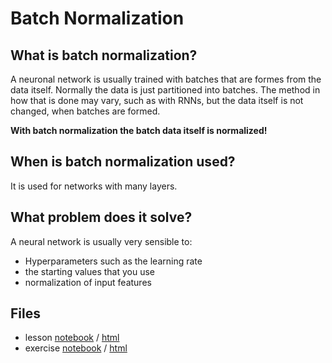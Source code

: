 # Batch Normalization

## What is batch normalization?
A neuronal network is usually trained with batches that are formes from the data itself.
Normally the data is just partitioned into batches. The method in how that is done may vary, such as with RNNs,
but the data itself is not changed, when batches are formed.

**With batch normalization the batch data itself is normalized!**

## When is batch normalization used?
It is used for networks with many layers.

## What problem does it solve?
A neural network is usually very sensible to:
- Hyperparameters such as the learning rate
- the starting values that you use
- normalization of input features

## Files
- lesson [notebook](Batch_Normalization_Lesson.ipynb) / [html](https://sabinem.github.io/udacity_DL/Batch_Normalization_Lesson.html)
- exercise [notebook]() / [html](https://sabinem.github.io/udacity_DL/Batch_Normalization_Lesson.html)
